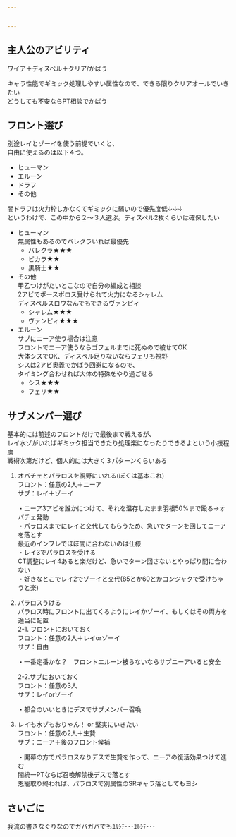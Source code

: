 ```yaml
---


---
```


<h2 id="主人公のアビリティ">主人公のアビリティ</h2>
<p>ワイア＋ディスペル＋クリア/かばう</p>
<p>キャラ性能でギミック処理しやすい属性なので、できる限りクリアオールでいきたい<br>
どうしても不安ならPT相談でかばう</p>
<h2 id="フロント選び">フロント選び</h2>
<p>別途レイとゾーイを使う前提でいくと、<br>
自由に使えるのは以下４つ。</p>
<ul>
<li>ヒューマン</li>
<li>エルーン</li>
<li>ドラフ</li>
<li>その他</li>
</ul>
<p>闇ドラフは火力枠しかなくてギミックに弱いので優先度低↓↓↓<br>
というわけで、この中から２～３人選ぶ。ディスペル2枚くらいは確保したい</p>
<ul>
<li>ヒューマン<br>
無属性もあるのでバレクラいれば最優先
<ul>
<li>バレクラ★★★</li>
<li>ビカラ★★</li>
<li>黒騎士★★</li>
</ul>
</li>
<li>その他<br>
甲乙つけがたいとこなので自分の編成と相談<br>
2アビでポースポロス受けられて火力になるシャレム<br>
ディスペルスロウなんでもできるヴァンピィ
<ul>
<li>シャレム★★★</li>
<li>ヴァンピィ★★★</li>
</ul>
</li>
<li>エルーン<br>
サブにニーア使う場合は注意<br>
フロントでニーア使うならゴフェルまでに死ぬので被せてOK<br>
大体シスでOK、ディスペル足りないならフェリも視野<br>
シスは2アビ奥義でかばう回避になるので、<br>
タイミング合わせれば大体の特殊をやり過ごせる
<ul>
<li>シス★★★</li>
<li>フェリ★★</li>
</ul>
</li>
</ul>
<h2 id="サブメンバー選び">サブメンバー選び</h2>
<p>基本的には前述のフロントだけで最後まで戦えるが、<br>
レイ水ゾがいればギミック担当できたり処理楽になったりできるよという小技程度<br>
戦術次第だけど、個人的には大きく３パターンくらいある</p>
<ol>
<li>
<p>オバチェとパラロスを視野にいれる(ぼくは基本これ)<br>
フロント：任意の2人＋ニーア<br>
サブ：レイ＋ゾーイ</p>
<p>・ニーア3アビを誰かにつけて、それを温存したまま羽根50%まで殴る→オバチェ発動<br>
・パラロスまでにレイと交代してもらうため、急いでターンを回してニーアを落とす<br>
最近のインフレでほぼ間に合わないのは仕様<br>
・レイ3でパラロスを受ける<br>
CT調整にレイ4あると楽だけど、急いでターン回さないとやっぱり間に合わない<br>
・好きなとこでレイ2でゾーイと交代(85とか60とかコンジャクで受けちゃうと楽)</p>
</li>
<li>
<p>パラロスうける<br>
パラロス時にフロントに出てくるようにレイかゾーイ、もしくはその両方を適当に配置<br>
2-1. フロントにおいておく<br>
フロント：任意の2人＋レイorゾーイ<br>
サブ：自由</p>
<p>・一番定番かな？　フロントエルーン被らないならサブニーアいると安全</p>
<p>2-2.サブにおいておく<br>
フロント：任意の3人<br>
サブ：レイorゾーイ</p>
<p>・都合のいいときにデスでサブメンバー召喚</p>
</li>
<li>
<p>レイも水ゾもおりゃん！ or 堅実にいきたい<br>
フロント：任意の2人＋生贄<br>
サブ：ニーア＋後のフロント候補</p>
<p>・開幕の方でパラロスなりデスで生贄を作って、ニーアの復活効果つけて進む<br>
闇統一PTならば召喚解禁後デスで落とす<br>
恩寵取り終われば、パラロスで別属性のSRキャラ落としてもヨシ</p>
</li>
</ol>
<h2 id="さいごに">さいごに</h2>
<p>我流の書きなぐりなのでガバガバでもﾕﾙｼﾃ･･･ﾕﾙｼﾃ･･･</p>

